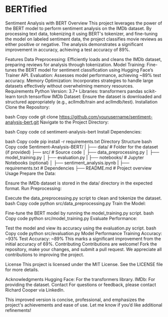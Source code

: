 # BERTified
Sentiment Analysis with BERT
Overview
This project leverages the power of the BERT model to perform sentiment analysis on the IMDb dataset. By processing text data, tokenizing it using BERT's tokenizer, and fine-tuning the model on labeled sentiment data, the project classifies movie reviews as either positive or negative. The analysis demonstrates a significant improvement in accuracy, achieving a test accuracy of 89%.

Features
Data Preprocessing: Efficiently loads and cleans the IMDb dataset, preparing reviews for analysis through tokenization.
Model Training: Fine-tunes the BERT model for sentiment classification using Hugging Face’s Trainer API.
Evaluation: Assesses model performance, achieving ~89% test accuracy.
Memory Optimization: Incorporates strategies to handle large datasets effectively without overwhelming memory resources.
Requirements
Python Version: 3.7+
Libraries:
transformers
pandas
scikit-learn
torch
tensorflow
IMDb Dataset: Ensure the dataset is downloaded and structured appropriately (e.g., aclImdb/train and aclImdb/test).
Installation
Clone the Repository:

bash
Copy code
git clone https://github.com/yourusername/sentiment-analysis-bert.git
Navigate to the Project Directory:

bash
Copy code
cd sentiment-analysis-bert
Install Dependencies:

bash
Copy code
pip install -r requirements.txt
Directory Structure
bash
Copy code
Sentiment-Analysis-BERT/
|
├── data/                    # Folder for the dataset (if provided)
├── src/                     # Source code
│   ├── data_preprocessing.py
│   ├── model_training.py
│   ├── evaluation.py
|
├── notebooks/               # Jupyter Notebooks (optional)
│   ├── sentiment_analysis.ipynb
|
├── requirements.txt         # Dependencies
├── README.md                # Project overview
Usage
Prepare the Data:

Ensure the IMDb dataset is stored in the data/ directory in the expected format.
Run Preprocessing:

Execute the data_preprocessing.py script to clean and tokenize the dataset.
bash
Copy code
python src/data_preprocessing.py
Train the Model:

Fine-tune the BERT model by running the model_training.py script.
bash
Copy code
python src/model_training.py
Evaluate Performance:

Test the model and view its accuracy using the evaluation.py script.
bash
Copy code
python src/evaluation.py
Model Performance
Training Accuracy: ~93%
Test Accuracy: ~89%
This marks a significant improvement from the initial accuracy of 69%.
Contributing
Contributions are welcome! Fork the repository, make your changes, and submit a pull request. We appreciate all contributions to improving the project.

License
This project is licensed under the MIT License. See the LICENSE file for more details.

Acknowledgments
Hugging Face: For the transformers library.
IMDb: For providing the dataset.
Contact
For questions or feedback, please contact Richard Cooper via LinkedIn.

This improved version is concise, professional, and emphasizes the project's achievements and ease of use. Let me know if you’d like additional refinements!
